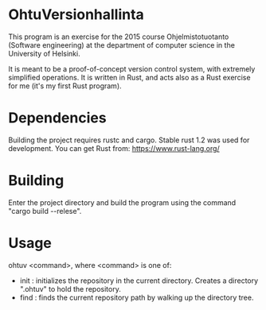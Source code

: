 # OhtuVersionhallinta
This program is an exercise for the 2015 course Ohjelmistotuotanto (Software engineering) at the department of computer science in the University of Helsinki.

It is meant to be a proof-of-concept version control system, with extremely simplified operations. It is written in Rust, and acts also as a Rust exercise for me (it's my first Rust program).

# Dependencies
Building the project requires rustc and cargo. Stable rust 1.2 was used for development. You can get Rust from: https://www.rust-lang.org/

# Building
Enter the project directory and build the program using the command "cargo build --relese".

# Usage
ohtuv \<command>, where \<command> is one of:
* init : initializes the repository in the current directory. Creates a directory ".ohtuv" to hold the repository.
* find : finds the current repository path by walking up the directory tree.
